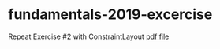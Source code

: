 # fundamentals-2019-excercise

Repeat Exercise #2 with ConstraintLayout [pdf file](https://github.com/android-academy-minsk/fundamentals-2019-excercise/blob/ex-2-views/Exercise%20%232%20-%20Views.pdf)
